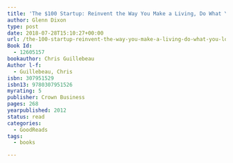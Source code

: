 ```yaml
---
title: 'The $100 Startup: Reinvent the Way You Make a Living, Do What You Love, and Create a New Future'
author: Glenn Dixon
type: post
date: 2018-07-28T15:10:27+00:00
url: /the-100-startup-reinvent-the-way-you-make-a-living-do-what-you-love-and-create-a-new-future/
Book Id:
  - 12605157
bookauthor: Chris Guillebeau
Author l-f:
  - Guillebeau, Chris
isbn: 307951529
isbn13: 9780307951526
myrating: 5
publisher: Crown Business
pages: 268
yearpublished: 2012
status: read
categories:
  - GoodReads
tags:
  - books

---
```

